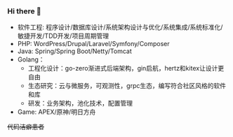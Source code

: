 ### Hi there 👋

 - 软件工程: 程序设计/数据库设计/系统架构设计与优化/系统集成/系统标准化/敏捷开发/TDD开发/项目周期管理
 - PHP: WordPress/Drupal/Laravel/Symfony/Composer
 - Java: Spring/Spring Boot/Netty/Tomcat 
 - Golang：
    - 工程化设计：go-zero渐进式后端架构，gin启航，hertz和kitex让设计更自由
    - 生态研究：云与微服务，可观测性，grpc生态，编写符合社区风格的软件和库
    - 研发：业务架构，池化技术，配置管理
 - Game: APEX/原神/明日方舟
 
 
~~代码洁癖患者~~



